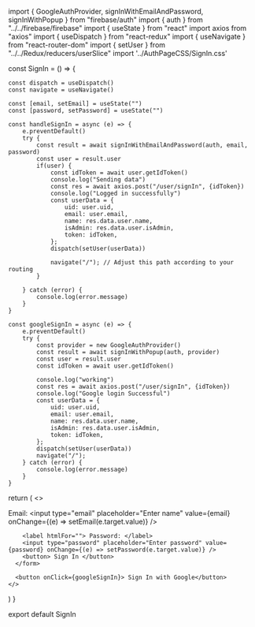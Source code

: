 

import { GoogleAuthProvider, signInWithEmailAndPassword, signInWithPopup } from "firebase/auth"
import { auth } from "../../firebase/firebase"
import { useState } from "react"
import axios from "axios"
import { useDispatch } from "react-redux"
import { useNavigate } from "react-router-dom"
import { setUser } from "../../Redux/reducers/userSlice"
import '../AuthPageCSS/SignIn.css'

const SignIn = () => {

    const dispatch = useDispatch()
    const navigate = useNavigate()

    const [email, setEmail] = useState("")
    const [password, setPassword] = useState("")

    const handleSignIn = async (e) => {
        e.preventDefault()
        try {
            const result = await signInWithEmailAndPassword(auth, email, password)
            const user = result.user
            if(user) {
                const idToken = await user.getIdToken()
                console.log("Sending data")
                const res = await axios.post("/user/signIn", {idToken})
                console.log("Logged in successfully")
                const userData = {
                    uid: user.uid,
                    email: user.email,
                    name: res.data.user.name,
                    isAdmin: res.data.user.isAdmin,
                    token: idToken,
                };
                dispatch(setUser(userData))

                navigate("/"); // Adjust this path according to your routing
            }

        } catch (error) {
            console.log(error.message)
        }
    }

    const googleSignIn = async (e) => {
        e.preventDefault()
        try {
            const provider = new GoogleAuthProvider()
            const result = await signInWithPopup(auth, provider)
            const user = result.user
            const idToken = await user.getIdToken()

            console.log("working")
            const res = await axios.post("/user/signIn", {idToken})
            console.log("Google login Successful")
            const userData = {
                uid: user.uid,
                email: user.email,
                name: res.data.user.name,
                isAdmin: res.data.user.isAdmin,
                token: idToken,
            };
            dispatch(setUser(userData))
            navigate("/");
        } catch (error) {
            console.log(error.message)
        }
    }

  return (
    <>
      <form action="" onSubmit={handleSignIn} >
        <label htmlFor=""> Email: </label>
        <input type="email" placeholder="Enter name" value={email} onChange={(e) => setEmail(e.target.value)} />

        <label htmlFor=""> Password: </label>
        <input type="password" placeholder="Enter password" value={password} onChange={(e) => setPassword(e.target.value)} />
        <button> Sign In </button>
      </form>

      <button onClick={googleSignIn}> Sign In with Google</button>
    </>
  )
}

export default SignIn



